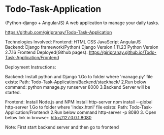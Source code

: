 # Todo-Task-Application
(Python-django + AngularJS)
A web application to manage your daily tasks.

https://github.com/giripranay/Todo-Task-Application

Technologies Involved:
                    Frontend:
                        HTML
                        CSS
                        JavaScript
                        AngularJS
                    Backend:
                        Django framework(Python)
                        Django Version 1.11.23
                        Python Version 2.7.16
Frontend Deployed(Github pages):
https://giripranay.github.io/Todo-Task-Application/Frontend
                        
Deployment Instructions:

Backend:
Install python and Django
  1.Go to folder where 'manage.py' file exists: 
          Path: Todo-Task-Application/Backend/stackhack/
  2.Run below command:
          python manage.py runserver 8000
  3.Backend Server will be started.
  
Frontend:
Install Node.js and NPM
Install http-server
    npm install --global http-server
  1.Go to folder where 'index.html' file exists:
          Path: Todo-Task-Application/Frontend/
  2.Run below command
          http-server -p 8080
  3. Open below link in browser:
           http://127.0.0.1:8080
           
  Note: First start backend server and then go to frontend
          
      
      
